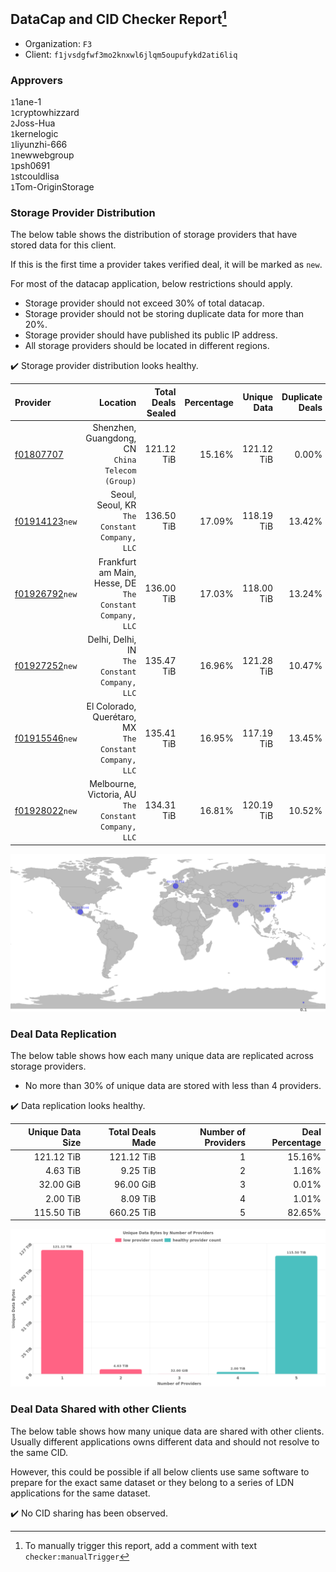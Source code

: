 ## DataCap and CID Checker Report[^1]
 - Organization: `F3`
 - Client: `f1jvsdgfwf3mo2knxwl6jlqm5oupufykd2ati6liq`
### Approvers
`1`1ane-1<br/>`1`cryptowhizzard<br/>`2`Joss-Hua<br/>`1`kernelogic<br/>`1`liyunzhi-666<br/>`1`newwebgroup<br/>`1`psh0691<br/>`1`stcouldlisa<br/>`1`Tom-OriginStorage

### Storage Provider Distribution
The below table shows the distribution of storage providers that have stored data for this client.

If this is the first time a provider takes verified deal, it will be marked as `new`.

For most of the datacap application, below restrictions should apply.
 - Storage provider should not exceed 30% of total datacap.
 - Storage provider should not be storing duplicate data for more than 20%.
 - Storage provider should have published its public IP address.
 - All storage providers should be located in different regions.

✔️ Storage provider distribution looks healthy.

| Provider                                                    |                                                     Location | Total Deals Sealed | Percentage | Unique Data | Duplicate Deals |
| :---------------------------------------------------------- | -----------------------------------------------------------: | -----------------: | ---------: | ----------: | --------------: |
| [f01807707](https://filfox.info/en/address/f01807707)       |          Shenzhen, Guangdong, CN<br/>`China Telecom (Group)` |         121.12 TiB |     15.16% |  121.12 TiB |           0.00% |
| [f01914123](https://filfox.info/en/address/f01914123)`new`  |             Seoul, Seoul, KR<br/>`The Constant Company, LLC` |         136.50 TiB |     17.09% |  118.19 TiB |          13.42% |
| [f01926792](https://filfox.info/en/address/f01926792)`new`  | Frankfurt am Main, Hesse, DE<br/>`The Constant Company, LLC` |         136.00 TiB |     17.03% |  118.00 TiB |          13.24% |
| [f01927252](https://filfox.info/en/address/f01927252)`new`  |             Delhi, Delhi, IN<br/>`The Constant Company, LLC` |         135.47 TiB |     16.96% |  121.28 TiB |          10.47% |
| [f01915546](https://filfox.info/en/address/f01915546)`new`  |   El Colorado, Querétaro, MX<br/>`The Constant Company, LLC` |         135.41 TiB |     16.95% |  117.19 TiB |          13.45% |
| [f01928022](https://filfox.info/en/address/f01928022)`new`  |      Melbourne, Victoria, AU<br/>`The Constant Company, LLC` |         134.31 TiB |     16.81% |  120.19 TiB |          10.52% |

![Provider Distribution](https://raw.githubusercontent.com/data-preservation-programs/filplus-checker-assets/main/filecoin-project/filecoin-plus-large-datasets/issues/925/1674489913186.png)
### Deal Data Replication
The below table shows how each many unique data are replicated across storage providers.
- No more than 30% of unique data are stored with less than 4 providers.

✔️ Data replication looks healthy.

| Unique Data Size | Total Deals Made | Number of Providers | Deal Percentage |
| ---------------: | ---------------: | ------------------: | --------------: |
|       121.12 TiB |       121.12 TiB |                   1 |          15.16% |
|         4.63 TiB |         9.25 TiB |                   2 |           1.16% |
|        32.00 GiB |        96.00 GiB |                   3 |           0.01% |
|         2.00 TiB |         8.09 TiB |                   4 |           1.01% |
|       115.50 TiB |       660.25 TiB |                   5 |          82.65% |

![Replication Distribution](https://raw.githubusercontent.com/data-preservation-programs/filplus-checker-assets/main/filecoin-project/filecoin-plus-large-datasets/issues/925/1674489914423.png)
### Deal Data Shared with other Clients
The below table shows how many unique data are shared with other clients.
Usually different applications owns different data and should not resolve to the same CID.

However, this could be possible if all below clients use same software to prepare for the exact same dataset or they belong to a series of LDN applications for the same dataset.

✔️ No CID sharing has been observed.

[^1]: To manually trigger this report, add a comment with text `checker:manualTrigger`

